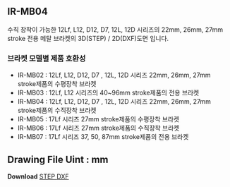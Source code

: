 ## IR-MB04

수직 장착이 가능한 12Lf, L12, D12, D7, 12L, 12D 시리즈의 22mm, 26mm, 27mm stroke 전용 메탈 브라켓의 3D(STEP) / 2D(DXF)도면 입니다.

### 브라켓 모델별 제품 호환성

- IR-MB02 : 12Lf, L12, D12, D7 , 12L, 12D 시리즈 22mm, 26mm, 27mm stroke제품의 수평장착 브라켓
- IR-MB03 : 12Lf, L12 시리즈의 40~96mm stroke제품의 전용 브라켓
- IR-MB04 : 12Lf, L12, D12, D7 , 12L, 12D 시리즈 22mm, 26mm, 27mm stroke제품의 수직장착 브라켓
- IR-MB05 : 17Lf 시리즈 27mm stroke제품의 수평장착 브라켓
- IR-MB06 : 17Lf 시리즈 27mm stroke제품의 수직장착 브라켓
- IR-MB07 : 17Lf 시리즈 37, 50, 87mm stroke제품의 전용 브라켓
## Drawing File Uint : mm
**Download**  <a class="downloadbtn" href="./data/IRMB04_27mm assm- Vertical 2.step" download> STEP </a><a  class="downloadbtn" href="./data/VERTICAL BRACKET-(MB04) -01.DXF" download> DXF </a>


